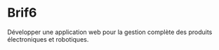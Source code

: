 # Brif6
Développer une application web pour la gestion complète des produits électroniques et robotiques.
